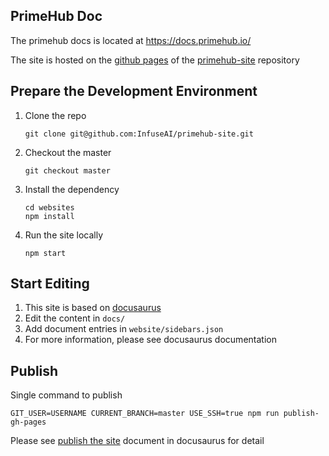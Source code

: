 ## PrimeHub Doc

The primehub docs is located at https://docs.primehub.io/

The site is hosted on the [github pages](https://pages.github.com/) of the [primehub-site](https://github.com/InfuseAI/primehub-site/tree/gh-pages) repository

## Prepare the Development Environment

1. Clone the repo

   ```
   git clone git@github.com:InfuseAI/primehub-site.git
   ```
1. Checkout the master

   ```
   git checkout master
   ```   

1. Install the dependency

   ```
   cd websites
   npm install
   ```

1. Run the site locally

   ```
   npm start
   ```
   
## Start Editing

1. This site is based on [docusaurus](https://docusaurus.io/)
1. Edit the content in `docs/`
1. Add document entries in `website/sidebars.json`
1. For more information, please see docusaurus documentation


## Publish

Single command to publish

```
GIT_USER=USERNAME CURRENT_BRANCH=master USE_SSH=true npm run publish-gh-pages
```

Please see [publish the site](https://docusaurus.io/docs/en/tutorial-publish-site) document in docusaurus for detail